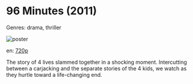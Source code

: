 # 96 Minutes (2011)

Genres: drama, thriller

![poster](http://image.tmdb.org/t/p/w500/85hn31GS6V5axvm3BfpKY9GcVNt.jpg)

en:
  [720p](magnet:?xt=urn:btih:d72b934a18d3cc5b6e457bea2ee95697668a26d2&dn=96+Minutes+%282011%29+720p+BrRip+x264+-+YIFY&tr=udp%3A%2F%2Ftracker.openbittorrent.com%3A80%2Fannounce&tr=udp%3A%2F%2Fglotorrents.pw%3A6969%2Fannounce&tr=udp%3A%2F%2Ftracker.openbittorrent.com%3A80%2Fannounce&tr=udp%3A%2F%2Ftracker.opentrackr.org%3A1337%2Fannounce&tr=udp%3A%2F%2Fzer0day.to%3A1337%2Fannounce&tr=udp%3A%2F%2Ftracker.coppersurfer.tk%3A6969%2Fannounce)
  


The story of 4 lives slammed together in a shocking moment. Intercutting between a carjacking and the separate stories of the 4 kids, we watch as they hurtle toward a life-changing end.